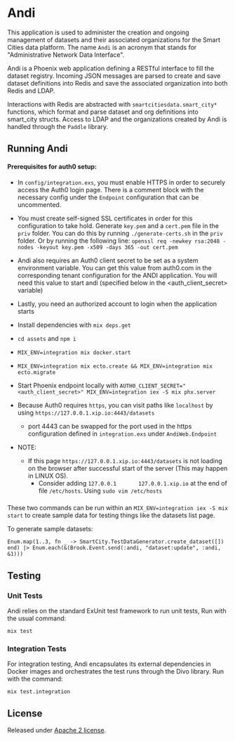 # Andi

This application is used to administer the creation and ongoing management of datasets and their associated organizations for the Smart Cities data platform. The name `Andi` is an acronym that stands for "Administrative Network Data Interface".

Andi is a Phoenix web application defining a RESTful interface to fill the dataset registry. Incoming JSON messages are parsed to create and save dataset definitions into Redis and save the associated organization into both Redis and LDAP.

Interactions with Redis are abstracted with `smartcitiesdata.smart_city*` functions, which format and parse dataset and org definitions into smart_city structs. Access to LDAP and the organizations created by Andi is handled through the `Paddle` library.

## Running Andi

#### Prerequisites for auth0 setup: 
- In `config/integration.exs`, you must enable HTTPS in order to securely access the Auth0 login page. There is a comment block with the necessary config under the `Endpoint` configuration that can be uncommented.
- You must create self-signed SSL certificates in order for this configuration to take hold. Generate `key.pem` and a `cert.pem` file in the `priv` folder. You can do this by running `./generate-certs.sh` in the `priv` folder. Or by running the following line: `openssl req -newkey rsa:2048 -nodes -keyout key.pem -x509 -days 365 -out cert.pem`
- Andi also requires an Auth0 client secret to be set as a system environment variable. You can get this value from auth0.com in the corresponding tenant configuration for the ANDI application. You will need this value to start andi (specified below in the <auth_client_secret> variable)
- Lastly, you need an authorized account to login when the application starts


- Install dependencies with `mix deps.get`
- `cd assets` and `npm i`
- `MIX_ENV=integration mix docker.start`
- `MIX_ENV=integration mix ecto.create && MIX_ENV=integration mix ecto.migrate`
- Start Phoenix endpoint locally with `AUTH0_CLIENT_SECRET="<auth_client_secret>" MIX_ENV=integration iex -S mix phx.server`
- Because Auth0 requires `https`, you can visit paths like `localhost` by using `https://127.0.0.1.xip.io:4443/datasets`
	- port 4443 can be swapped for the port used in the https configuration defined in `integration.exs` under `AndiWeb.Endpoint`

- NOTE:
  - If this page `https://127.0.0.1.xip.io:4443/datasets` is not loading on the browser after successful start of the server (This may happen in LINUX OS).
    - Consider adding `127.0.0.1       127.0.0.1.xip.io` at the end of file `/etc/hosts`. Using `sudo vim /etc/hosts`

###

These two commands can be run within an `MIX_ENV=integration iex -S mix start` to create sample data for testing things like the datasets list page.

To generate sample datasets:
```
Enum.map(1..3, fn _ -> SmartCity.TestDataGenerator.create_dataset([]) end) |> Enum.each(&(Brook.Event.send(:andi, "dataset:update", :andi, &1)))
```

## Testing

### Unit Tests

Andi relies on the standard ExUnit test framework to run unit tests, Run with the usual command:

`mix test`

### Integration Tests

For integration testing, Andi encapsulates its external dependencies in Docker images and orchestrates the test runs through the Divo library. Run with the command:

`mix test.integration`

## License

Released under [Apache 2 license](https://github.com/Datastillery/smartcitiesdata/blob/master/LICENSE).
